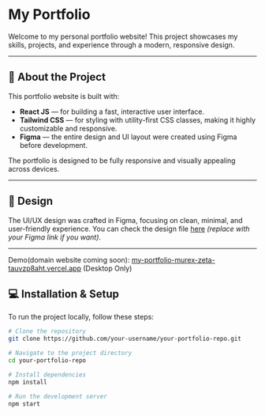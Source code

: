 # My Portfolio

Welcome to my personal portfolio website! This project showcases my skills, projects, and experience through a modern, responsive design.

---

## 🚀 About the Project

This portfolio website is built with:

- **React JS** — for building a fast, interactive user interface.
- **Tailwind CSS** — for styling with utility-first CSS classes, making it highly customizable and responsive.
- **Figma** — the entire design and UI layout were created using Figma before development.

The portfolio is designed to be fully responsive and visually appealing across devices.

---

## 🎨 Design

The UI/UX design was crafted in Figma, focusing on clean, minimal, and user-friendly experience. You can check the design file [here](#) *(replace with your Figma link if you want)*.

---
Demo(domain website coming soon): [my-portfolio-murex-zeta-tauvzp8aht.vercel.app](https://my-portfolio-murex-zeta-tauvzp8aht.vercel.app/) (Desktop Only)


## 💻 Installation & Setup

To run the project locally, follow these steps:

```bash
# Clone the repository
git clone https://github.com/your-username/your-portfolio-repo.git

# Navigate to the project directory
cd your-portfolio-repo

# Install dependencies
npm install

# Run the development server
npm start
